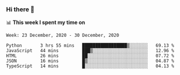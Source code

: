 ### Hi there 👋

📊 __This week I spent my time on__
<!--START_SECTION:waka-->
```text
Week: 23 December, 2020 - 30 December, 2020

Python       3 hrs 55 mins   █████████████████▒░░░░░░░   69.13 % 
JavaScript   44 mins         ███▒░░░░░░░░░░░░░░░░░░░░░   12.96 % 
HTML         26 mins         ██░░░░░░░░░░░░░░░░░░░░░░░   07.72 % 
JSON         16 mins         █▒░░░░░░░░░░░░░░░░░░░░░░░   04.87 % 
TypeScript   14 mins         █░░░░░░░░░░░░░░░░░░░░░░░░   04.13 % 
```
<!--END_SECTION:waka-->
<!--
**SREEHARI-M-S/SREEHARI-M-S** is a ✨ _special_ ✨ repository because its `README.md` (this file) appears on your GitHub profile.

Here are some ideas to get you started:

- 🔭 I’m currently working on ...
- 🌱 I’m currently learning ...
- 👯 I’m looking to collaborate on ...
- 🤔 I’m looking for help with ...
- 💬 Ask me about ...
- 📫 How to reach me: ...
- 😄 Pronouns: ...
- ⚡ Fun fact: ...
-->
